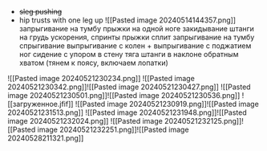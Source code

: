 - ~~sleg pushing~~ 
- hip trusts with one leg up
![[Pasted image 20240514144357.png]]
запрыгивание на тумбу
прыжки на одной ноге
закидывание штанги на грудь
ускорения, спринты
прыжки сплит
запрыгивание на тумбу
спрыгивание
выпрыгивание с колен + выпрыгивание с поджатием ног
сидение с упором в стену
тяга штанги в наклоне обратным хватом (тянем к поясу, включаем лопатки)

![[Pasted image 20240521230234.png]]
![[Pasted image 20240521230342.png]]![[Pasted image 20240521230427.png]]
![[Pasted image 20240521230501.png]]![[Pasted image 20240521230536.png]]
![[загруженное.jfif]]
![[Pasted image 20240521230919.png]]![[Pasted image 20240521231513.png]]
![[Pasted image 20240521231948.png]]![[Pasted image 20240521232024.png]]
![[Pasted image 20240521232125.png]]![[Pasted image 20240521232251.png]]![[Pasted image 20240528211321.png]]